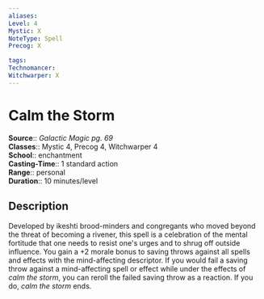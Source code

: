 ```yaml
---
aliases: 
Level: 4
Mystic: X
NoteType: Spell
Precog: X

tags: 
Technomancer: 
Witchwarper: X
---
```


# Calm the Storm

**Source**:: _Galactic Magic pg. 69_  
**Classes**:: Mystic 4, Precog 4, Witchwarper 4  
**School**:: enchantment  
**Casting-Time**:: 1 standard action  
**Range**:: personal  
**Duration**:: 10 minutes/level  

## Description

Developed by ikeshti brood-minders and congregants who moved beyond the threat of becoming a rivener, this spell is a celebration of the mental fortitude that one needs to resist one's urges and to shrug off outside influence. You gain a +2 morale bonus to saving throws against all spells and effects with the mind-affecting descriptor. If you would fail a saving throw against a mind-affecting spell or effect while under the effects of _calm the storm_, you can reroll the failed saving throw as a reaction. If you do, _calm the storm_ ends.
